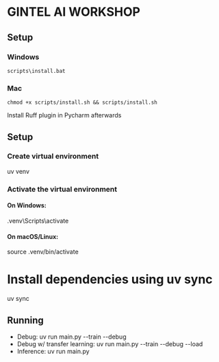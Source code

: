 # GINTEL AI WORKSHOP

## Setup 

### Windows

```terminal
scripts\install.bat
```

### Mac

```shell
chmod +x scripts/install.sh && scripts/install.sh
```

Install Ruff plugin in Pycharm afterwards


## Setup

### Create virtual environment
uv venv

### Activate the virtual environment
#### On Windows:
.venv\Scripts\activate
#### On macOS/Linux:
source .venv/bin/activate

# Install dependencies using uv sync
uv sync


## Running


- Debug: uv run main.py --train --debug
- Debug w/ transfer learning: uv run main.py --train --debug --load
- Inference: uv run main.py
